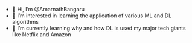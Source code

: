 - 👋 Hi, I’m @AmarnathBangaru
- 👀 I’m interested in learning the application of various ML and DL algorithms
- 🌱 I’m currently learning why and how DL is used my major tech giants like Netflix and Amazon

<!---
AmarnathBangaru/AmarnathBangaru is a ✨ special ✨ repository because its `README.md` (this file) appears on your GitHub profile.
You can click the Preview link to take a look at your changes.
--->
